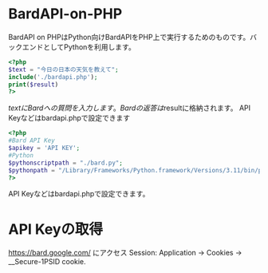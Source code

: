 # BardAPI-on-PHP
BardAPI on PHPはPython向けBardAPIをPHP上で実行するためのものです。バックエンドとしてPythonを利用します。

```php
<?php
$text = "今日の日本の天気を教えて";
include('./bardapi.php');
print($result)
?>
```
$textにBardへの質問を入力します。Bardの返答は$resultに格納されます。
API Keyなどはbardapi.phpで設定できます
```php
<?php
#Bard API Key
$apikey = 'API KEY';
#Python 
$pythonscriptpath = "./bard.py";
$pythonpath = "/Library/Frameworks/Python.framework/Versions/3.11/bin/python3"; #環境に応じて変更
?>
```
API Keyなどはbardapi.phpで設定できます。

# API Keyの取得

https://bard.google.com/ にアクセス
Session: Application → Cookies → __Secure-1PSID cookie.

